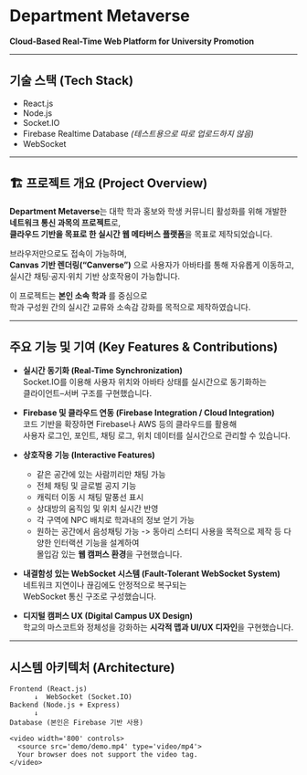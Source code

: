 # Department Metaverse  
**Cloud-Based Real-Time Web Platform for University Promotion**  

---

## 기술 스택 (Tech Stack)
- React.js  
- Node.js  
- Socket.IO  
- Firebase Realtime Database *(테스트용으로 따로 업로드하지 않음)*  
- WebSocket  

---

## 🏗️ 프로젝트 개요 (Project Overview)

**Department Metaverse**는 대학 학과 홍보와 학생 커뮤니티 활성화를 위해 개발한  
**네트워크 통신 과목의 프로젝트**로,  
**클라우드 기반을 목표로 한 실시간 웹 메타버스 플랫폼**을 목표로 제작되었습니다.  

브라우저만으로도 접속이 가능하며,  
**Canvas 기반 렌더링(“Canverse”)** 으로 사용자가 아바타를 통해 자유롭게 이동하고,  
실시간 채팅·공지·위치 기반 상호작용이 가능합니다.  

이 프로젝트는 **본인 소속 학과** 를 중심으로  
학과 구성원 간의 실시간 교류와 소속감 강화를 목적으로 제작하였습니다.

---

## 주요 기능 및 기여 (Key Features & Contributions)

- **실시간 동기화 (Real-Time Synchronization)**  
  Socket.IO를 이용해 사용자 위치와 아바타 상태를 실시간으로 동기화하는  
  클라이언트–서버 구조를 구현했습니다.

- **Firebase 및 클라우드 연동 (Firebase Integration / Cloud Integration)**  
  코드 기반을 확장하면 Firebase나 AWS 등의 클라우드를 활용해  
  사용자 로그인, 포인트, 채팅 로그, 위치 데이터를 실시간으로 관리할 수 있습니다.

- **상호작용 기능 (Interactive Features)**  
  - 같은 공간에 있는 사람끼리만 채팅 가능  
  - 전체 채팅 및 글로벌 공지 기능  
  - 캐릭터 이동 시 채팅 말풍선 표시  
  - 상대방의 움직임 및 위치 실시간 반영
  - 각 구역에 NPC 배치로 학과내의 정보 얻기 가능  
  - 원하는 공간에서 음성채팅 가능 -> 동아리 스터디 사용을 목적으로 제작
  등 다양한 인터랙션 기능을 설계하여  
  몰입감 있는 **웹 캠퍼스 환경**을 구현했습니다.

- **내결함성 있는 WebSocket 시스템 (Fault-Tolerant WebSocket System)**  
  네트워크 지연이나 끊김에도 안정적으로 복구되는  
  WebSocket 통신 구조로 구성했습니다.

- **디지털 캠퍼스 UX (Digital Campus UX Design)**  
  학교의 마스코트와 정체성을 강화하는 **시각적 맵과 UI/UX 디자인**을 구현했습니다.

---

## 시스템 아키텍처 (Architecture)

```plaintext
Frontend (React.js)
      ↓  WebSocket (Socket.IO)
Backend (Node.js + Express)
      ↓
Database (본인은 Firebase 기반 사용)

<video width='800' controls>
  <source src='demo/demo.mp4' type='video/mp4'>
  Your browser does not support the video tag.
</video>


